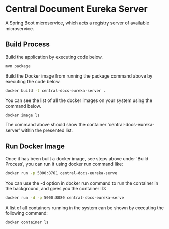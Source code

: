# Central Document Eureka Server
A Spring Boot microservice, which acts a registry server of available microservice.


## Build Process
Build the application by executing code below.

```bash
mvn package
```

Build the Docker image from running the package command above by executing the code below.

```bash
docker build -t central-docs-eureka-server .
```

You can see the list of all the docker images on your system using the command below.

```bash
docker image ls
```
The command above should show the container 'central-docs-eureka-server' within the presented list.


## Run Docker Image
Once it has been built a docker image, see steps above under 'Build Process', you can run it using docker run command like:

```bash
docker run -p 5000:8761 central-docs-eureka-serve
```

You can use the -d option in docker run command to run the container in the background, and gives you the container ID:

```bash
docker run -d -p 5000:8080 central-docs-eureka-serve
```

A list of all containers running in the system can be shown by executing the following command:

```bash
docker container ls
```
